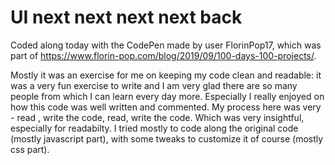 # UI next next next next back

Coded along today with the CodePen made by user FlorinPop17, which was part of https://www.florin-pop.com/blog/2019/09/100-days-100-projects/. 

Mostly it was an exercise for me on keeping my code clean and readable: it was a very fun exercise to write and I am very glad there are so many people from which I can learn every day more. Especially I really enjoyed on how this code was well written and commented. My process here was very - read , write the code, read, write the code. Which was very insightful, especially for readabilty. I tried mostly to code along the original code (mostly javascript part), with some tweaks to customize it of course (mostly css part).
